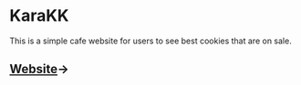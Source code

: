 # KaraKK

This is a simple cafe website for users to see best cookies that are on sale.

## [Website](https://gauravsinghdev.github.io/KaraKK/)→
